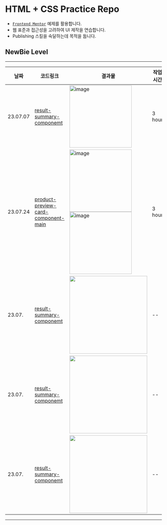 # HTML + CSS Practice Repo
- [`Frontend Mentor`](https://www.frontendmentor.io/) 예제를 활용합니다.
- 웹 표준과 접근성을 고려하여 UI 제작을 연습합니다.
- Publishing 스킬을 숙달하는데 목적을 둡니다.

## NewBie Level

---
| 날짜         | 코드링크                                                                                                                                    | 결과물                                                                                                                                                                       | 작업시간   |
| ------------ | ------------------------------------------------------------------------------------------------------------------------------------------- | ---------------------------------------------------------------------------------------------------------------------------------------------------------------------------- | ---------- |
|  23.07.07| [result-summary-componemt](https://github.com/Yang-zzz/Practice_Frontend_Mentor/tree/main/results-summary-component-main)| <img width="200" alt="image" src="https://github.com/Yang-zzz/Practice_Frontend_Mentor/assets/89332492/c4f3e024-5cef-4703-a73a-ab1a07300d82"> | 3 hour        |
|  23.07.24  | [product-preview-card-component-main](https://github.com/Yang-zzz/Practice_Frontend_Mentor/tree/main/product-preview-card-component-main)|<img width="200" alt="image" src="https://github.com/Yang-zzz/Practice_Frontend_Mentor/assets/89332492/4dfeb93c-6f11-41e5-843a-01ede1740a31">  <img width="200" alt="image" src="https://github.com/Yang-zzz/Practice_Frontend_Mentor/assets/89332492/36c83144-fb3b-49df-be1d-f4145c768782">| 3 hour        |
|  23.07.  | [result-summary-componemt](링크)| <img width="250" alt="" src=""> | --         |
|  23.07.  | [result-summary-componemt](링크)| <img width="250" alt="" src=""> | --         |
|  23.07.  | [result-summary-componemt](링크)| <img width="250" alt="" src=""> | --         |
---
